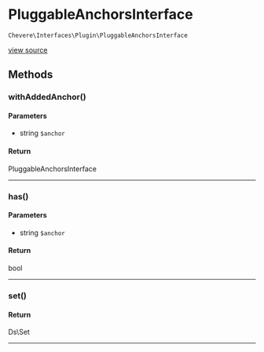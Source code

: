 # PluggableAnchorsInterface

`Chevere\Interfaces\Plugin\PluggableAnchorsInterface`

[view source](https://github.com/chevere/chevere/blob/master//home/rodolfo/git/chevere/chevere/interfaces/Plugin/PluggableAnchorsInterface.php)

## Methods

### withAddedAnchor()

#### Parameters

- string `$anchor`

#### Return

PluggableAnchorsInterface

---

### has()

#### Parameters

- string `$anchor`

#### Return

bool

---

### set()

#### Return

Ds\Set

---

